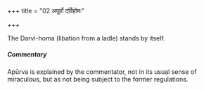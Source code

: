 +++
title = "02 अपूर्वो दर्विहोमः"

+++

The Darvi-homa (libation from a ladle) stands by itself.

#####  Commentary

Apūrva is explained by the commentator, not in its usual sense of miraculous, but as not being subject to the former regulations.
